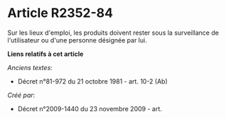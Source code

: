 # Article R2352-84

Sur les lieux d'emploi, les produits doivent rester sous la surveillance de l'utilisateur ou d'une personne désignée par lui.

**Liens relatifs à cet article**

_Anciens textes_:

  - Décret n°81-972 du 21 octobre 1981 - art. 10-2 (Ab)

_Créé par_:

  - Décret n°2009-1440 du 23 novembre 2009 - art.
